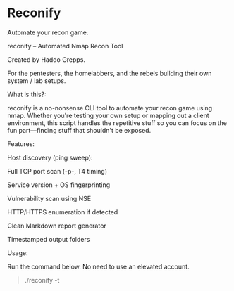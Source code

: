 # Reconify
Automate your recon game.

reconify – Automated Nmap Recon Tool

Created by Haddo Grepps. 

For the pentesters, the homelabbers, and the rebels building their own system / lab setups.

What is this?:

reconify is a no-nonsense CLI tool to automate your recon game using nmap. Whether you're testing your own setup or mapping out a client environment, this script handles the repetitive stuff so you can focus on the fun part—finding stuff that shouldn't be exposed.

Features:

Host discovery (ping sweep):

Full TCP port scan (-p-, T4 timing)

Service version + OS fingerprinting

Vulnerability scan using NSE

HTTP/HTTPS enumeration if detected

Clean Markdown report generator

Timestamped output folders

Usage:

Run the command below. No need to use an elevated account.

> ./reconify -t <target>
